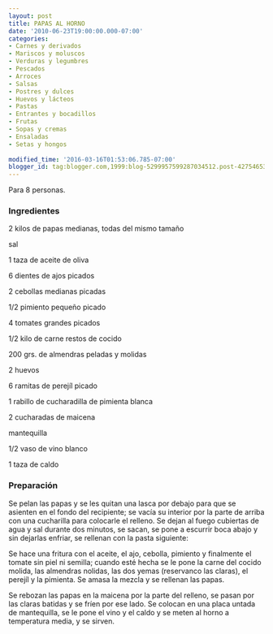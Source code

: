 ```yaml
---
layout: post
title: PAPAS AL HORNO
date: '2010-06-23T19:00:00.000-07:00'
categories:
- Carnes y derivados
- Mariscos y moluscos
- Verduras y legumbres
- Pescados
- Arroces
- Salsas
- Postres y dulces
- Huevos y lácteos
- Pastas
- Entrantes y bocadillos
- Frutas
- Sopas y cremas
- Ensaladas
- Setas y hongos
 
modified_time: '2016-03-16T01:53:06.785-07:00'
blogger_id: tag:blogger.com,1999:blog-5299957599287034512.post-427546534080925250
---
```


Para 8 personas.

<h3>Ingredientes</h3>

2 kilos de papas medianas, todas del mismo tamaño

sal

1 taza de aceite de oliva

6 dientes de ajos picados

2 cebollas medianas picadas

1/2 pimiento pequeño picado

4 tomates grandes picados

1/2 kilo de carne restos de cocido

200 grs. de almendras peladas y molidas

2 huevos

6 ramitas de perejíl picado

1 rabillo de cucharadilla de pimienta blanca

2 cucharadas de maicena

mantequilla

1/2 vaso de vino blanco

1 taza de caldo

<h3>Preparación</h3>

Se pelan las papas y se les quitan una lasca por debajo para que se asienten en el fondo del recipiente; se vacía su interior por la parte de arriba con una cucharilla para colocarle el relleno. Se dejan al fuego cubiertas de agua y sal durante dos minutos, se sacan, se pone a escurrir boca abajo y sin dejarlas enfriar, se rellenan con la pasta siguiente:

Se hace una fritura con el aceite, el ajo, cebolla, pimiento y finalmente el tomate sin piel ni semilla; cuando esté hecha se le pone la carne del cocido molida, las almendras nolidas, las dos yemas (reservanco las claras), el perejíl y la pimienta. Se amasa la mezcla y se rellenan las papas.

Se rebozan las papas en la maicena por la parte del relleno, se pasan por las claras batidas y se fríen por ese lado. Se colocan en una placa untada de mantequilla, se le pone el vino y el caldo y se meten al horno a temperatura media, y se sirven.

